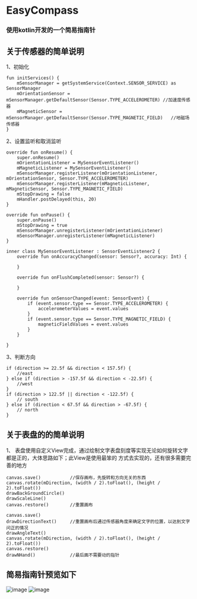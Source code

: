 # EasyCompass
### 使用kotlin开发的一个简易指南针

## 关于传感器的简单说明

1、初始化
```
fun initServices() {
    mSensorManager = getSystemService(Context.SENSOR_SERVICE) as SensorManager
    mOrientationSensor = mSensorManager.getDefaultSensor(Sensor.TYPE_ACCELEROMETER) //加速度传感器
    mMagneticSensor = mSensorManager.getDefaultSensor(Sensor.TYPE_MAGNETIC_FIELD)   //地磁场传感器
}
```
2、设置监听和取消监听
```
override fun onResume() {
    super.onResume()
    mOrientationListener = MySensorEventListener()
    mMagneticListener = MySensorEventListener()
    mSensorManager.registerListener(mOrientationListener, mOrientationSensor, Sensor.TYPE_ACCELEROMETER)
    mSensorManager.registerListener(mMagneticListener, mMagneticSensor, Sensor.TYPE_MAGNETIC_FIELD)
    mStopDrawing = false
    mHandler.postDelayed(this, 20)
}

override fun onPause() {
    super.onPause()
    mStopDrawing = true
    mSensorManager.unregisterListener(mOrientationListener)
    mSensorManager.unregisterListener(mMagneticListener)
}

inner class MySensorEventListener : SensorEventListener2 {
    override fun onAccuracyChanged(sensor: Sensor?, accuracy: Int) {

    }

    override fun onFlushCompleted(sensor: Sensor?) {

    }

    override fun onSensorChanged(event: SensorEvent) {
        if (event.sensor.type == Sensor.TYPE_ACCELEROMETER) {
            accelerometerValues = event.values
        }
        if (event.sensor.type == Sensor.TYPE_MAGNETIC_FIELD) {
            magneticFieldValues = event.values
        }
    }

}
```
3、判断方向
```
if (direction >= 22.5f && direction < 157.5f) {
    //east
} else if (direction > -157.5f && direction < -22.5f) {
    //west
}
if (direction > 122.5f || direction < -122.5f) {
    // south
} else if (direction < 67.5f && direction > -67.5f) {
    // north
}
```
## 关于表盘的的简单说明

1、 表盘使用自定义View完成，通过绘制文字表盘刻度等实现无论如何旋转文字都是正的，大体思路如下；此View是使用最笨的
方式去实现的，还有很多需要完善的地方
```
canvas.save()           //保存画布，先旋转和方向无关的东西
canvas.rotate(mDirection, (width / 2).toFloat(), (height / 2).toFloat())
drawBackGroundCircle()
drawScaleLine()
canvas.restore()        //重置画布

canvas.save()
drawDirectionText()     //重置画布后通过传感器角度来确定文字的位置，以达到文字问正的情况
drawAngleText()
canvas.rotate(mDirection, (width / 2).toFloat(), (height / 2).toFloat())
canvas.restore()
drawNHand()             //最后画不需要动的指针
```

## 简易指南针预览如下

![image](https://github.com/leiyun1993/EasyCompass/raw/master/screenshot/1.jpg)
![image](https://github.com/leiyun1993/EasyCompass/raw/master/screenshot/2.jpg)